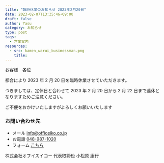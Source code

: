 ```yaml
---
title: "臨時休業のお知らせ 2023年2月20日"
date: 2023-02-07T13:35:46+09:00
draft: false
author: Yasu
category: お知らせ
type: post
tags:
  - 営業案内
resources:
  - src: kamen_warui_businessman.png
    title:
---
```


お客様　各位

都合により 2023 年 2 月 20 日を臨時休業させていただきます。

つきましては、定休日と合わせて 2023 年 2 月 20 日から 2 月 22 日まで連休となりますためご注意ください。

ご不便をおかけいたしますがよろしくお願いいたします

### お問い合わせ先

- メール info@officeiko.co.jp
- お電話 [048-987-1020](048-987-1020)
- フォーム [こちら](/contact)

株式会社オフイスイコー 代表取締役 小松原 康行
